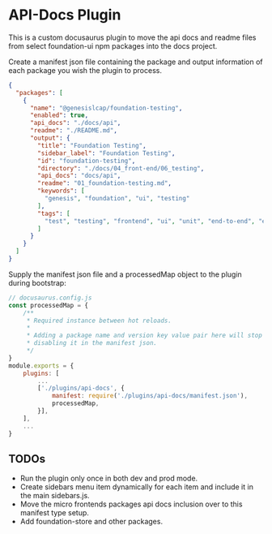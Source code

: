 # API-Docs Plugin

This is a custom docusaurus plugin to move the api docs and readme files from select foundation-ui npm packages into the
docs project.

Create a manifest json file containing the package and output information of each package you wish the plugin to process.
```json
{
  "packages": [
    {
      "name": "@genesislcap/foundation-testing",
      "enabled": true,
      "api_docs": "./docs/api",
      "readme": "./README.md",
      "output": {
        "title": "Foundation Testing",
        "sidebar_label": "Foundation Testing",
        "id": "foundation-testing",
        "directory": "./docs/04_front-end/06_testing",
        "api_docs": "docs/api",
        "readme": "01_foundation-testing.md",
        "keywords": [
          "genesis", "foundation", "ui", "testing"
        ],
        "tags": [
          "test", "testing", "frontend", "ui", "unit", "end-to-end", "e2e", "uvu", "playwright"
        ]
      }
    }
  ]
}
```

Supply the manifest json file and a processedMap object to the plugin during bootstrap:

```js
// docusaurus.config.js
const processedMap = {
    /**
     * Required instance between hot reloads.
     *
     * Adding a package name and version key value pair here will stop your package from re-processing, as will
     * disabling it in the manifest json.
     */
}
module.exports = {
    plugins: [
        ...
        ['./plugins/api-docs', {
            manifest: require('./plugins/api-docs/manifest.json'),
            processedMap,
        }],
    ],
    ...
}
```

## TODOs

* Run the plugin only once in both dev and prod mode.
* Create sidebars menu item dynamically for each item and include it in the main sidebars.js.
* Move the micro frontends packages api docs inclusion over to this manifest type setup.
* Add foundation-store and other packages.

